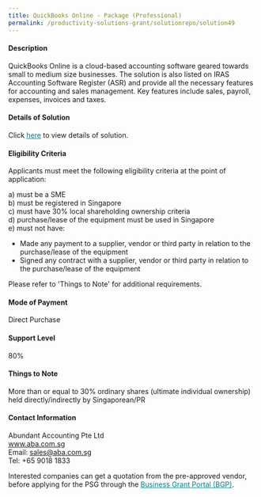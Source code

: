 ```yaml
---
title: QuickBooks Online - Package (Professional)
permalink: /productivity-solutions-grant/solutionrepo/solution49
---
```


#### Description

QuickBooks Online is a cloud-based accounting software geared towards small to medium size businesses. The solution is also listed on IRAS Accounting Software Register (ASR) and provide all the necessary features for accounting and sales management. Key features include sales, payroll, expenses, invoices and taxes.


#### Details of Solution

Click <a href='https://gb-assist-staging.netlify.app/images/psg/Abundant_Accounting_QB_Annex 3_CR_wef_13April2020_Part_4.pdf' style='color:#037e8a'>here</a> to view details of solution.

#### Eligibility Criteria

Applicants must meet the following eligibility criteria at the point of application:

a) must be a SME <br>
b) must be registered in Singapore <br>
c) must have 30% local shareholding ownership criteria <br>
d) purchase/lease of the equipment must be used in Singapore <br>
e) must not have:
- Made any payment to a supplier, vendor or third party in relation to the purchase/lease of the equipment
- Signed any contract with a supplier, vendor or third party in relation to the purchase/lease of the equipment

Please refer to 'Things to Note' for additional requirements.

#### Mode of Payment
Direct Purchase

#### Support Level
80%

#### Things to Note
More than or equal to 30% ordinary shares (ultimate individual ownership) held directly/indirectly by Singaporean/PR

#### Contact Information
Abundant Accounting Pte Ltd<br>www.aba.com.sg<br>Email: sales@aba.com.sg<br>Tel: +65 9018 1833

Interested companies can get a quotation from the pre-approved vendor, before applying for the PSG through the <a target='_blank' style='color:#037e8a' href='https://www.businessgrants.gov.sg/'>Business Grant Portal (BGP)</a>.
